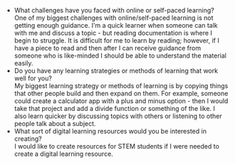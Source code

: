 - What challenges have you faced with online or self-paced learning?  
One of my biggest challenges with online/self-paced learning is not getting enough guidance. I'm a quick learner when someone can talk with me and discuss a topic - but reading documentation is where I begin to struggle. It is difficult for me to learn by reading; however, if I have a piece to read and then after I can receive guidance from someone who is like-minded I should be able to understand the material easily.
- Do you have any learning strategies or methods of learning that work well for you?  
My biggest learning strategy or methods of learning is by copying things that other people build and then expand on them. For example, someone could create a calculator app with a plus and minus option - then I would take that project and add a divide function or something of the like. I also learn quicker by discussing topics with others or listening to other people talk about a subject.
- What sort of digital learning resources would you be interested in creating?  
I would like to create resources for STEM students if I were needed to create a digital learning resource.
